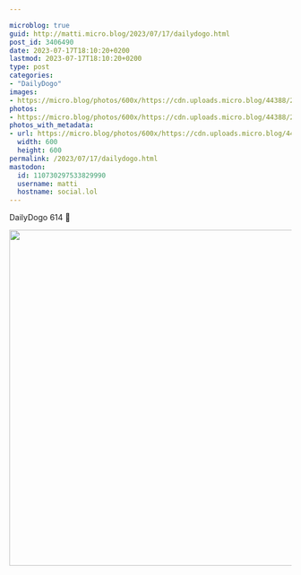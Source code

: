 ```yaml
---

microblog: true
guid: http://matti.micro.blog/2023/07/17/dailydogo.html
post_id: 3406490
date: 2023-07-17T18:10:20+0200
lastmod: 2023-07-17T18:10:20+0200
type: post
categories:
- "DailyDogo"
images:
- https://micro.blog/photos/600x/https://cdn.uploads.micro.blog/44388/2023/0e4f89ee23214bd0a913ff2c783e0b3c.jpg
photos:
- https://micro.blog/photos/600x/https://cdn.uploads.micro.blog/44388/2023/0e4f89ee23214bd0a913ff2c783e0b3c.jpg
photos_with_metadata:
- url: https://micro.blog/photos/600x/https://cdn.uploads.micro.blog/44388/2023/0e4f89ee23214bd0a913ff2c783e0b3c.jpg
  width: 600
  height: 600
permalink: /2023/07/17/dailydogo.html
mastodon:
  id: 110730297533829990
  username: matti
  hostname: social.lol
---
```

DailyDogo 614 🐶

<img src="/media/uploads/2023/0e4f89ee23214bd0a913ff2c783e0b3c.jpg" width="600" height="600" alt="" />
